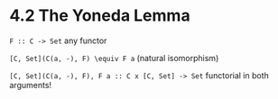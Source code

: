 # 4.2 The Yoneda Lemma

`F :: C -> Set` any functor

`[C, Set](C(a, -), F) \equiv F a` (natural isomorphism)

`[C, Set](C(a, -), F), F a :: C x [C, Set] -> Set` functorial in both arguments!
